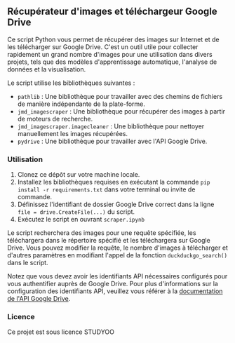 ## Récupérateur d'images et téléchargeur Google Drive

Ce script Python vous permet de récupérer des images sur Internet et de les télécharger sur Google Drive. C'est un outil utile pour collecter rapidement un grand nombre d'images pour une utilisation dans divers projets, tels que des modèles d'apprentissage automatique, l'analyse de données et la visualisation.

Le script utilise les bibliothèques suivantes :

- `pathlib` : Une bibliothèque pour travailler avec des chemins de fichiers de manière indépendante de la plate-forme.
- `jmd_imagescraper` : Une bibliothèque pour récupérer des images à partir de moteurs de recherche.
- `jmd_imagescraper.imagecleaner` : Une bibliothèque pour nettoyer manuellement les images récupérées.
- `pydrive` : Une bibliothèque pour travailler avec l'API Google Drive.

### Utilisation

1. Clonez ce dépôt sur votre machine locale.
2. Installez les bibliothèques requises en exécutant la commande `pip install -r requirements.txt` dans votre terminal ou invite de commande.
3. Définissez l'identifiant de dossier Google Drive correct dans la ligne `file = drive.CreateFile(...)` du script.
4. Exécutez le script en ouvrant `scraper.ipynb` 

Le script recherchera des images pour une requête spécifiée, les téléchargera dans le répertoire spécifié et les téléchargera sur Google Drive. Vous pouvez modifier la requête, le nombre d'images à télécharger et d'autres paramètres en modifiant l'appel de la fonction `duckduckgo_search()` dans le script.

Notez que vous devez avoir les identifiants API nécessaires configurés pour vous authentifier auprès de Google Drive. Pour plus d'informations sur la configuration des identifiants API, veuillez vous référer à la [documentation de l'API Google Drive](https://developers.google.com/drive/api/v3/quickstart/python).

### Licence

Ce projet est sous licence STUDYOO 
